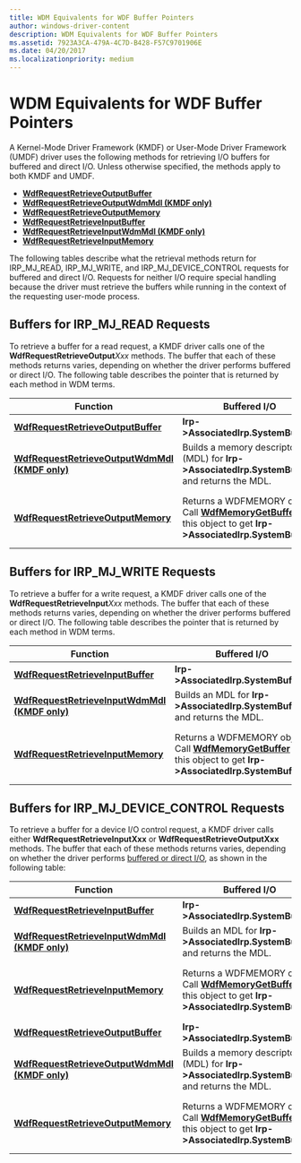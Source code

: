 ```yaml
---
title: WDM Equivalents for WDF Buffer Pointers
author: windows-driver-content
description: WDM Equivalents for WDF Buffer Pointers
ms.assetid: 7923A3CA-479A-4C7D-B428-F57C9701906E
ms.date: 04/20/2017
ms.localizationpriority: medium
---
```


# WDM Equivalents for WDF Buffer Pointers


A Kernel-Mode Driver Framework (KMDF) or User-Mode Driver Framework (UMDF) driver uses the following methods for retrieving I/O buffers for buffered and direct I/O. Unless otherwise specified, the methods apply to both KMDF and UMDF.

-   [**WdfRequestRetrieveOutputBuffer**](https://msdn.microsoft.com/library/windows/hardware/ff550018)
-   [**WdfRequestRetrieveOutputWdmMdl (KMDF only)**](https://msdn.microsoft.com/library/windows/hardware/ff550021)
-   [**WdfRequestRetrieveOutputMemory**](https://msdn.microsoft.com/library/windows/hardware/ff550019)
-   [**WdfRequestRetrieveInputBuffer**](https://msdn.microsoft.com/library/windows/hardware/ff550014)
-   [**WdfRequestRetrieveInputWdmMdl (KMDF only)**](https://msdn.microsoft.com/library/windows/hardware/ff550016)
-   [**WdfRequestRetrieveInputMemory**](https://msdn.microsoft.com/library/windows/hardware/ff550015)

The following tables describe what the retrieval methods return for IRP\_MJ\_READ, IRP\_MJ\_WRITE, and IRP\_MJ\_DEVICE\_CONTROL requests for buffered and direct I/O. Requests for neither I/O require special handling because the driver must retrieve the buffers while running in the context of the requesting user-mode process.

## <a href="" id="read"></a>Buffers for IRP\_MJ\_READ Requests


To retrieve a buffer for a read request, a KMDF driver calls one of the **WdfRequestRetrieveOutput***Xxx* methods. The buffer that each of these methods returns varies, depending on whether the driver performs buffered or direct I/O. The following table describes the pointer that is returned by each method in WDM terms.

| Function                                                                             | Buffered I/O                                                                                                                                    | Direct I/O                                                                                                                                                                                                |
|--------------------------------------------------------------------------------------|-------------------------------------------------------------------------------------------------------------------------------------------------|-----------------------------------------------------------------------------------------------------------------------------------------------------------------------------------------------------------|
| [**WdfRequestRetrieveOutputBuffer**](https://msdn.microsoft.com/library/windows/hardware/ff550018)             | **Irp-&gt;AssociatedIrp.SystemBuffer**                                                                                                          | [**MmGetSystemAddressForMdlSafe**](https://msdn.microsoft.com/library/windows/hardware/ff554559) (**Irp-&gt;MdlAddress**)                                                                                                          |
| [**WdfRequestRetrieveOutputWdmMdl (KMDF only)**](https://msdn.microsoft.com/library/windows/hardware/ff550021) | Builds a memory descriptor list (MDL) for **Irp-&gt;AssociatedIrp.SystemBuffer** and returns the MDL.                                           | **Irp-&gt;MdlAddress**                                                                                                                                                                                    |
| [**WdfRequestRetrieveOutputMemory**](https://msdn.microsoft.com/library/windows/hardware/ff550019)             | Returns a WDFMEMORY object. Call [**WdfMemoryGetBuffer**](https://msdn.microsoft.com/library/windows/hardware/ff548715) on this object to get **Irp-&gt;AssociatedIrp.SystemBuffer**. | Returns a WDFMEMORY object. Call [**WdfMemoryGetBuffer**](https://msdn.microsoft.com/library/windows/hardware/ff548715) on this object to get [**MmGetSystemAddressForMdlSafe**](https://msdn.microsoft.com/library/windows/hardware/ff554559) (**Irp-&gt;MdlAddress**). |

 

## <a href="" id="write"></a>Buffers for IRP\_MJ\_WRITE Requests


To retrieve a buffer for a write request, a KMDF driver calls one of the **WdfRequestRetrieveInput***Xxx* methods. The buffer that each of these methods returns varies, depending on whether the driver performs buffered or direct I/O. The following table describes the pointer that is returned by each method in WDM terms.

| Function                                                                           | Buffered I/O                                                                                                                                    | Direct I/O                                                                                                                                                                                                |
|------------------------------------------------------------------------------------|-------------------------------------------------------------------------------------------------------------------------------------------------|-----------------------------------------------------------------------------------------------------------------------------------------------------------------------------------------------------------|
| [**WdfRequestRetrieveInputBuffer**](https://msdn.microsoft.com/library/windows/hardware/ff550014)             | **Irp-&gt;AssociatedIrp.SystemBuffer**                                                                                                          | [**MmGetSystemAddressForMdlSafe**](https://msdn.microsoft.com/library/windows/hardware/ff554559) (**Irp-&gt;MdlAddress**)                                                                                                          |
| [**WdfRequestRetrieveInputWdmMdl (KMDF only)**](https://msdn.microsoft.com/library/windows/hardware/ff550016) | Builds an MDL for **Irp-&gt;AssociatedIrp.SystemBuffer** and returns the MDL.                                                                   | **Irp-&gt;MdlAddress**                                                                                                                                                                                    |
| [**WdfRequestRetrieveInputMemory**](https://msdn.microsoft.com/library/windows/hardware/ff550015)             | Returns a WDFMEMORY object. Call [**WdfMemoryGetBuffer**](https://msdn.microsoft.com/library/windows/hardware/ff548715) on this object to get **Irp-&gt;AssociatedIrp.SystemBuffer**. | Returns a WDFMEMORY object. Call [**WdfMemoryGetBuffer**](https://msdn.microsoft.com/library/windows/hardware/ff548715) on this object to get [**MmGetSystemAddressForMdlSafe**](https://msdn.microsoft.com/library/windows/hardware/ff554559) (**Irp-&gt;MdlAddress**). |

 

## <a href="" id="device-control"></a>Buffers for IRP\_MJ\_DEVICE\_CONTROL Requests


To retrieve a buffer for a device I/O control request, a KMDF driver calls either **WdfRequestRetrieveInputXxx** or **WdfRequestRetrieveOutputXxx** methods. The buffer that each of these methods returns varies, depending on whether the driver performs [buffered or direct I/O](https://msdn.microsoft.com/library/windows/hardware/ff540701), as shown in the following table:

| Function                                                                             | Buffered I/O                                                                                                                                    | Direct I/O                                                                                                                                                                                                |
|--------------------------------------------------------------------------------------|-------------------------------------------------------------------------------------------------------------------------------------------------|-----------------------------------------------------------------------------------------------------------------------------------------------------------------------------------------------------------|
| [**WdfRequestRetrieveInputBuffer**](https://msdn.microsoft.com/library/windows/hardware/ff550014)               | **Irp-&gt;AssociatedIrp.SystemBuffer**                                                                                                          | [**MmGetSystemAddressForMdlSafe**](https://msdn.microsoft.com/library/windows/hardware/ff554559) (**Irp-&gt;MdlAddress**)                                                                                                          |
| [**WdfRequestRetrieveInputWdmMdl (KMDF only)**](https://msdn.microsoft.com/library/windows/hardware/ff550016)   | Builds an MDL for **Irp-&gt;AssociatedIrp.SystemBuffer** and returns the MDL.                                                                   | Builds an MDL for **Irp-&gt;AssociatedIrp.SystemBuffer** and returns the MDL.                                                                                                                             |
| [**WdfRequestRetrieveInputMemory**](https://msdn.microsoft.com/library/windows/hardware/ff550015)               | Returns a WDFMEMORY object. Call [**WdfMemoryGetBuffer**](https://msdn.microsoft.com/library/windows/hardware/ff548715) on this object to get **Irp-&gt;AssociatedIrp.SystemBuffer**. | Returns a WDFMEMORY object. Call [**WdfMemoryGetBuffer**](https://msdn.microsoft.com/library/windows/hardware/ff548715) on this object to get [**MmGetSystemAddressForMdlSafe**](https://msdn.microsoft.com/library/windows/hardware/ff554559) (**Irp-&gt;MdlAddress**). |
| [**WdfRequestRetrieveOutputBuffer**](https://msdn.microsoft.com/library/windows/hardware/ff550018)             | **Irp-&gt;AssociatedIrp.SystemBuffer**                                                                                                          | [**MmGetSystemAddressForMdlSafe**](https://msdn.microsoft.com/library/windows/hardware/ff554559) (**Irp-&gt;MdlAddress**)                                                                                                          |
| [**WdfRequestRetrieveOutputWdmMdl (KMDF only)**](https://msdn.microsoft.com/library/windows/hardware/ff550021) | Builds a memory descriptor list (MDL) for **Irp-&gt;AssociatedIrp.SystemBuffer** and returns the MDL.                                           | **Irp-&gt;MdlAddress**                                                                                                                                                                                    |
| [**WdfRequestRetrieveOutputMemory**](https://msdn.microsoft.com/library/windows/hardware/ff550019)             | Returns a WDFMEMORY object. Call [**WdfMemoryGetBuffer**](https://msdn.microsoft.com/library/windows/hardware/ff548715) on this object to get **Irp-&gt;AssociatedIrp.SystemBuffer**. | Returns a WDFMEMORY object. Call [**WdfMemoryGetBuffer**](https://msdn.microsoft.com/library/windows/hardware/ff548715) on this object to get [**MmGetSystemAddressForMdlSafe**](https://msdn.microsoft.com/library/windows/hardware/ff554559) (**Irp-&gt;MdlAddress**). |

 

 

 





